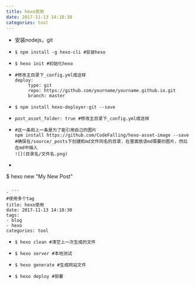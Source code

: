 ```yaml
---
title: hexo使用
date: 2017-11-13 14:18:30
categories: tool
---
```


- 安装nodejs，git

- ```
  $ npm install -g hexo-cli #安装hexo
  ```

- ```
  $ hexo init #初始化hexo
  ```

- ```
  #修改主目录下_config.yml成这样
  deploy:
       type: git
       repo: https://github.com/yourname/yourname.github.io.git
       branch: master
  ```

- ```
  $ npm install hexo-deployer-git --save
  ```

- ```
  post_asset_folder: true #修改主目录下_config.yml成这样
  ```

- ```
  #这一条和上一条是为了能引用自己的图片
  npm install https://github.com/CodeFalling/hexo-asset-image --save
  #确保在/source/_posts下创建和md文件同名的目录，在里面放该md需要的图片，然后在md中插入
  ![](目录名/文件名.png)
  ```

-  ```
  $ hexo new "My New Post"
  ```

- ```
  #使用多个tag
  title: hexo使用
  date: 2017-11-13 14:18:30
  tags:
  - blog
  - hexo
  categories: tool
  ```

- ```
  $ hexo clean #清空上一次生成的文件
  ```

- ```
  $ hexo server #本地测试
  ```

- ```
  $ hexo generate #生成网站文件
  ```

- ```
  $ hexo deploy #部署
  ```